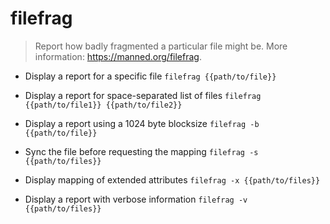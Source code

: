 # filefrag
> Report how badly fragmented a particular file might be.
> More information: <https://manned.org/filefrag>.

- Display a report for a specific file
`filefrag {{path/to/file}}`

- Display a report for space-separated list of files
`filefrag {{path/to/file1}} {{path/to/file2}}`

- Display a report using a 1024 byte blocksize
`filefrag -b {{path/to/file}}`

- Sync the file before requesting the mapping
`filefrag -s {{path/to/files}}`

- Display mapping of extended attributes
`filefrag -x {{path/to/files}}`

- Display a report with verbose information
`filefrag -v {{path/to/files}}`

